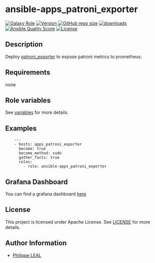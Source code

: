 # ansible-apps_patroni_exporter

[![Galaxy Role](https://img.shields.io/badge/galaxy-apps_patroni_exporter-purple?style=flat)](https://galaxy.ansible.com/lotusnoir/apps_patroni_exporter)
[![Version](https://img.shields.io/github/release/lotusnoir/ansible-apps_patroni_exporter.svg)](https://github.com/lotusnoir/ansible-apps_patroni_exporter/releases/latest)
[![GitHub repo size](https://img.shields.io/github/repo-size/lotusnoir/ansible-apps_patroni_exporter?color=orange&style=flat)](https://galaxy.ansible.com/lotusnoir/apps_patroni_exporter)
[![downloads](https://img.shields.io/ansible/role/d/56096)](https://galaxy.ansible.com/lotusnoir/apps_patroni_exporter)
[![Ansible Quality Score](https://img.shields.io/ansible/quality/56096)](https://galaxy.ansible.com/lotusnoir/apps_patroni_exporter)
[![License](https://img.shields.io/badge/license-Apache--2.0-brightgreen?style=flat)](https://opensource.org/licenses/Apache-2.0)

## Description

Deploy [patroni_exporter](https://github.com/momorientes/patroni_exporter) to expose patroni metrics to prometheus.
## Requirements

none

## Role variables

See [variables](/defaults/main.yml) for more details.

## Examples

        ---
        - hosts: apps_patroni_exporter
          become: true
          become_method: sudo
          gather_facts: true
          roles:
            - role: ansible-apps_patroni_exporter

## Grafana Dashboard

You can find a grafana dashboard [here](https://grafana.com/grafana/dashboards/13556)

## License

This project is licensed under Apache License. See [LICENSE](/LICENSE) for more details.

## Author Information

- [Philippe LEAL](https://github.com/lotusnoir)

